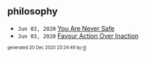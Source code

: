 ## philosophy


* <code>Jun 03, 2020</code> [You Are Never Safe](2020-06-03T07-29-08-you-are-never-safe.md)
* <code>Jun 03, 2020</code> [Favour Action Over Inaction](2020-06-03T07-27-29-favour-action-over-inacion.md)

<sup><sub>generated 20 Dec 2020 23:24:49 by <a href='https://github.com/senorprogrammer/til'>til</a></sub></sup>
